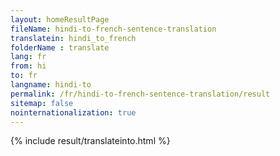 ```yaml
---
layout: homeResultPage
fileName: hindi-to-french-sentence-translation
translatein: hindi_to_french
folderName : translate
lang: fr
from: hi
to: fr
langname: hindi-to
permalink: /fr/hindi-to-french-sentence-translation/result
sitemap: false
nointernationalization: true
---
```

{% include result/translateinto.html %}

<script src="/js/result/translation.js" data-foldername="{{page.folderName}}" data-lang="{{page.lang}}"></script>

